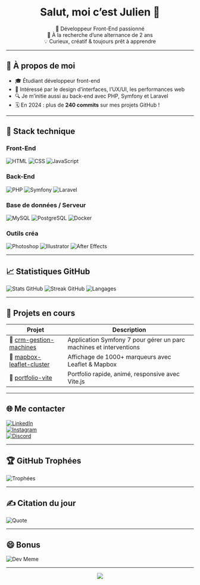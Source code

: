 <h1 align="center">Salut, moi c’est Julien 👋</h1>

<p align="center">
🔭 Développeur Front-End passionné <br>
🎯 À la recherche d’une alternance de 2 ans <br>
💡 Curieux, créatif & toujours prêt à apprendre
</p>

---

## 🚀 À propos de moi

- 🎓 Étudiant développeur front-end
- 🧠 Intéressé par le design d’interfaces, l’UX/UI, les performances web
- 🔍 Je m’initie aussi au back-end avec PHP, Symfony et Laravel
- 🗓️ En 2024 : plus de **240 commits** sur mes projets GitHub !

---

## 🧰 Stack technique

### Front-End  
![HTML](https://img.shields.io/badge/HTML5-E34F26?style=for-the-badge&logo=html5&logoColor=white)
![CSS](https://img.shields.io/badge/CSS3-1572B6?style=for-the-badge&logo=css3&logoColor=white)
![JavaScript](https://img.shields.io/badge/JavaScript-323330?style=for-the-badge&logo=javascript&logoColor=F7DF1E)

### Back-End  
![PHP](https://img.shields.io/badge/PHP-777BB4?style=for-the-badge&logo=php&logoColor=white)
![Symfony](https://img.shields.io/badge/Symfony-000000?style=for-the-badge&logo=symfony&logoColor=white)
![Laravel](https://img.shields.io/badge/Laravel-FF2D20?style=for-the-badge&logo=laravel&logoColor=white)

### Base de données / Serveur  
![MySQL](https://img.shields.io/badge/MySQL-00f.svg?style=for-the-badge&logo=mysql&logoColor=white)
![PostgreSQL](https://img.shields.io/badge/PostgreSQL-316192?style=for-the-badge&logo=postgresql&logoColor=white)
![Docker](https://img.shields.io/badge/Docker-0db7ed?style=for-the-badge&logo=docker&logoColor=white)

### Outils créa  
![Photoshop](https://img.shields.io/badge/Photoshop-31A8FF?style=for-the-badge&logo=adobephotoshop&logoColor=white)
![Illustrator](https://img.shields.io/badge/Illustrator-FF9A00?style=for-the-badge&logo=adobeillustrator&logoColor=white)
![After Effects](https://img.shields.io/badge/After_Effects-9999FF?style=for-the-badge&logo=adobeaftereffects&logoColor=white)

---

## 📈 Statistiques GitHub

![Stats GitHub](https://github-readme-stats.vercel.app/api?username=TheGoldDev&theme=tokyonight&hide_border=false&include_all_commits=true&count_private=true)
![Streak GitHub](https://streak-stats.demolab.com?user=TheGoldDev&theme=tokyonight&hide_border=false)
![Langages](https://github-readme-stats.vercel.app/api/top-langs/?username=TheGoldDev&theme=tokyonight&hide_border=false&layout=compact)

---

## 🧱 Projets en cours

| Projet | Description |
|--------|-------------|
| 🔗 [crm-gestion-machines](https://github.com/TheGoldDev/crm-gestion-machines) | Application Symfony 7 pour gérer un parc machines et interventions |
| 🔗 [mapbox-leaflet-cluster](https://github.com/TheGoldDev/mapbox-leaflet-project) | Affichage de 1000+ marqueurs avec Leaflet & Mapbox |
| 🔗 [portfolio-vite](https://github.com/TheGoldDev/portfolio-vite) | Portfolio rapide, animé, responsive avec Vite.js |

---

## 🌐 Me contacter

[![LinkedIn](https://img.shields.io/badge/LinkedIn-%230077B5.svg?style=for-the-badge&logo=linkedin&logoColor=white)](https://www.linkedin.com/in/julien-gioffredi/)  
[![Instagram](https://img.shields.io/badge/Instagram-E4405F.svg?style=for-the-badge&logo=instagram&logoColor=white)](https://www.instagram.com/ju.gfdi/)  
[![Discord](https://img.shields.io/badge/Discord-5865F2.svg?style=for-the-badge&logo=discord&logoColor=white)](https://discord.com/users/Julien#6004)

---

## 🏆 GitHub Trophées

![Trophées](https://github-profile-trophy.vercel.app/?username=TheGoldDev&theme=tokyonight&margin-w=5&no-frame=false)

---

## ✍️ Citation du jour

![Quote](https://quotes-github-readme.vercel.app/api?type=horizontal&theme=tokyonight)

---

## 😄 Bonus

![Dev Meme](https://rm.up.railway.app/)

---

<p align="center">
  <img src="https://visitcount.itsvg.in/api?id=TheGoldDev&label=Visiteurs&color=1&icon=2&pretty=true" />
</p>
